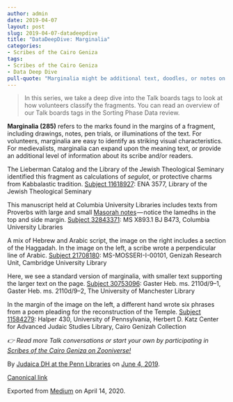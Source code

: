 ```yaml
---
author: admin
date: 2019-04-07
layout: post
slug: 2019-04-07-datadeepdive
title: "DataDeepDive: Marginalia"
categories:
- Scribes of the Cairo Geniza
tags:
- Scribes of the Cairo Geniza
- Data Deep Dive
pull-quote: "Marginalia might be additional text, doodles, or notes on the page. Check out these 5 examples in the project.  In this series, we take a deep dive into the Talk boards tags to look at how volunteers classify the fragments."
---
```


> In this series, we take a deep dive into the Talk boards tags to look at how volunteers classify the fragments. You can read an overview of our Talk boards tags in the Sorting Phase Data review.

**Marginalia (285)** refers to the marks found in the margins of a fragment, including drawings, notes, pen trials, or illuminations of the text. For volunteers, marginalia are easy to identify as striking visual characteristics. For medievalists, marginalia can expand upon the meaning text, or provide an additional level of information about its scribe and/or readers.

The Lieberman Catalog and the Library of the Jewish Theological Seminary identified this fragment as calculations of _segulot_, or protective charms from Kabbalastic tradition.
[Subject 11618927](https://www.zooniverse.org/projects/judaicadh/scribes-of-the-cairo-geniza/talk/subjects/11618927): ENA 3577, Library of the Jewish Theological Seminary

This manuscript held at Columbia University Libraries includes texts from Proverbs with large and small [Masorah notes](https://medium.com/@judaicadh/talking-the-talk-masoratic-notes-69d3a51cbb4a) — notice the lamedhs in the top and side margin.
[Subject 32843371](https://www.zooniverse.org/projects/judaicadh/scribes-of-the-cairo-geniza/talk/subjects/32843371): MS X893.1 BJ B473, Columbia University Libraries

A mix of Hebrew and Arabic script, the image on the right includes a section of the Haggadah. In the image on the left, a scribe wrote a perpendicular line of Arabic.
[Subject 21708180](https://www.zooniverse.org/projects/judaicadh/scribes-of-the-cairo-geniza/talk/subjects/21708180): MS-MOSSERI-I-00101, Genizah Research Unit, Cambridge University Library

Here, we see a standard version of marginalia, with smaller text supporting the larger text on the page.
[Subject 30753096](https://www.zooniverse.org/projects/judaicadh/scribes-of-the-cairo-geniza/talk/subjects/30753096): Gaster Heb. ms. 2110d/9–1, Gaster Heb. ms. 2110d/9–2, The University of Manchester Library

In the margin of the image on the left, a different hand wrote six phrases from a poem pleading for the reconstruction of the Temple.
[Subject 11584279](https://www.zooniverse.org/projects/judaicadh/scribes-of-the-cairo-geniza/talk/subjects/11584279): Halper 430, University of Pennsylvania, Herbert D. Katz Center for Advanced Judaic Studies Library, Cairo Genizah Collection

_👉 Read more Talk conversations or start your own by participating in_ [_Scribes of the Cairo Geniza on Zooniverse!_](http://scribesofthecairogeniza.org)

By [Judaica DH at the Penn Libraries](https://medium.com/@judaicadh) on [<time>June 4, 2019</time>](https://medium.com/p/d947dc9af5e2).

[Canonical link](https://medium.com/@judaicadh/datadeepdive-marginalia-draft-d947dc9af5e2)

Exported from [Medium](https://medium.com) on April 14, 2020.
